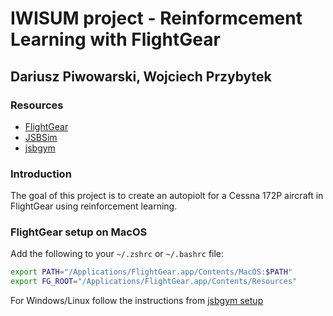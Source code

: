 # IWISUM project - Reinformcement Learning with FlightGear

## Dariusz Piwowarski, Wojciech Przybytek

### Resources

- [FlightGear](https://www.flightgear.org)
- [JSBSim](https://github.com/JSBSim-Team/jsbsim)
- [jsbgym](https://github.com/sryu1/jsbgym)

### Introduction

The goal of this project is to create an autopiolt for a Cessna 172P aircraft in FlightGear using reinforcement
learning.

### FlightGear setup on MacOS

Add the following to your `~/.zshrc` or `~/.bashrc` file:

```bash
export PATH="/Applications/FlightGear.app/Contents/MacOS:$PATH"
export FG_ROOT="/Applications/FlightGear.app/Contents/Resources"
```

For Windows/Linux follow the instructions from [jsbgym setup](https://github.com/sryu1/jsbgym?tab=readme-ov-file#setup)
